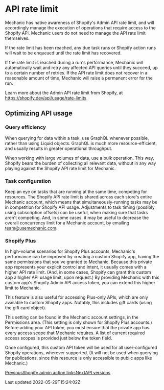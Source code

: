 # API rate limit

Mechanic has native awareness of Shopify's Admin API rate limit, and will accordingly manage the execution of operations that require access to the Shopify API. Mechanic users do not need to manage the API rate limit themselves.

If the rate limit has been reached, any due task runs or Shopify action runs will wait to be enqueued until the rate limit has recovered.

If the rate limit is reached during a run's performance, Mechanic will automatically wait and retry any affected API queries until they succeed, up to a certain number of retries. If the API rate limit does not recover in a reasonable amount of time, Mechanic will raise a permanent error for the run.

Learn more about the Admin API rate limit from Shopify, at https://shopify.dev/api/usage/rate-limits.

## Optimizing API usage

### Query efficiency

When querying for data within a task, use GraphQL whenever possible, rather than using Liquid objects. GraphQL is much more resource-efficient, and usually results in greater operational throughput.

When working with large volumes of data, use a bulk operation. This way, Shopify bears the burden of collecting all relevant data, without in any way playing against the Shopify API rate limit for Mechanic.

### Task configuration

Keep an eye on tasks that are running at the same time, competing for resources. The Shopify API rate limit is shared across each store's entire Mechanic account, which means that simultaneously-running tasks may be in competition for Shopify API usage. Adjustments to task timing (possibly using subscription offsets) can be useful, when making sure that tasks aren't competing. And, in some cases, it may be useful to decrease the overall concurrency limit for a Mechanic account, by emailing team@usemechanic.com.

### Shopify Plus

In high-volume scenarios for Shopify Plus accounts, Mechanic's performance can be improved by creating a custom Shopify app, having the same permissions that you've granted to Mechanic. Because this private app represents your explicit control and intent, it usually comes with a higher API rate limit. (And, in some cases, Shopify can grant this custom app a higher API usage limit, upon request.) By providing Mechanic with this custom app's Shopify Admin API access token, you can extend this higher limit to Mechanic.

This feature is also useful for accessing Plus-only APIs, which are only available to custom Shopify apps. Notably, this includes gift cards (using the gift card object).

This setting can be found in the Mechanic account settings, in the Permissions area. (This setting is only shown for Shopify Plus accounts.) Before adding your API token, you must ensure that the private app has every access scope that Mechanic requires. A list of current required access scopes is provided just below the token field.

Once configured, this custom API token will be used for all user-configured Shopify operations, wherever supported. (It will not be used when querying for publications, since this resource is only accessible to public apps like Mechanic.)

[PreviousShopify admin action links](/core/shopify/admin-action-links)[NextAPI versions](/core/shopify/api-versions)

Last updated 2022-05-29T15:24:02Z